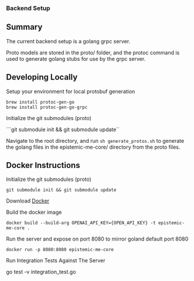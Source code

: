 ### Backend Setup

## Summary

The current backend setup is a golang grpc server. 

Proto models are stored in the proto/ folder, and the protoc command is used to generate golang stubs for use by the grpc server. 

## Developing Locally

Setup your environment for local protobuf generation

```
brew install protoc-gen-go
brew install protoc-gen-go-grpc
```

Initialize the git submodules (proto)

```git submodule init && git submodule update``

Navigate to the root directory, and run `sh generate_protos.sh` to generate the golang files in the epistemic-me-core/ directory from the
proto files. 

## Docker Instructions

Initialize the git submodules (proto)

```git submodule init && git submodule update```

Download [Docker](https://www.docker.com/products/docker-desktop/)

Build the docker image

`docker build --build-arg OPENAI_API_KEY={OPEN_API_KEY} -t epistemic-me-core .`

Run the server and expose on port 8080 to mirror goland default port 8080

`docker run -p 8080:8080 epistemic-me-core`

Run Integration Tests Against The Server

go test -v integration_test.go
